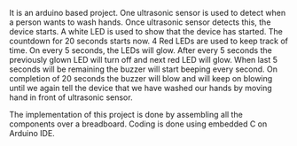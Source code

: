 It is an arduino based project. One ultrasonic sensor is used to detect when a person wants to wash hands. Once ultrasonic sensor detects this, the device starts. A white LED is used to show that the device has started. The countdown for 20 seconds starts now. 4 Red LEDs are used to keep track of time. On every 5 seconds, the LEDs will glow. After every 5 seconds the previously glown LED will turn off and next red LED will glow. When last 5 seconds will be remaining the buzzer will start beeping every second. On completion of 20 seconds the buzzer will blow and will keep on blowing until we again tell the device that we have washed our hands by moving hand in front of ultrasonic sensor.

The implementation of this project is done by assembling all the components over a breadboard. Coding is done using embedded C on Arduino IDE.